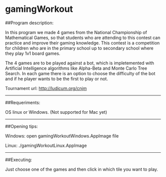 # gamingWorkout

##Program description:

In this program we made 4 games from the National Championship of Mathematical Games, so that students who are attending to this contest can practice and improve their gaming knowledge. This contest is a competition for children who are in the primary school up to secondary school where they play 1v1 board games.
	
The 4 games are to be played against a bot, which is impletemented with Artificial Intelligence algorithms like Alpha-Beta and Monte Carlo Tree Search. In each game there is an option to choose the difficulty of the bot and if he player wants to be the first to play or not.

Tournament url: <http://ludicum.org/cnjm>
        
-------------------------------------------

##Requeriments:

OS linux or Windows. (Not supported for Mac yet)

-------------------------------------------

##Opening tips:

Windows: open gamingWorkoutWindows.AppImage file

Linux: ./gamingWorkoutLinux.AppImage
        
-------------------------------------------

##Executing:

Just choose one of the games and then click in which tile you want to play.

